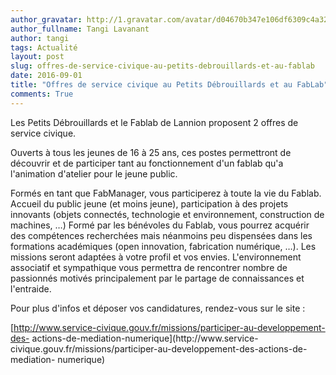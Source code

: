 ```yaml
---
author_gravatar: http://1.gravatar.com/avatar/d04670b347e106df6309c4a3235f00b9?s=96&d=mm&r=g
author_fullname: Tangi Lavanant
author: tangi
tags: Actualité
layout: post
slug: offres-de-service-civique-au-petits-debrouillards-et-au-fablab
date: 2016-09-01
title: "Offres de service civique au Petits Débrouillards et au FabLab"
comments: True
---
```

Les Petits Débrouillards et le Fablab de Lannion proposent 2 offres de service
civique.

Ouverts à tous les jeunes de 16 à 25 ans, ces postes permettront de découvrir
et de participer tant au fonctionnement d'un fablab qu'a l'animation d'atelier
pour le jeune public.

Formés en tant que FabManager, vous participerez à toute la vie du Fablab.
Accueil du public jeune (et moins jeune), participation à des projets
innovants (objets connectés, technologie et environnement, construction de
machines, …) Formé par les bénévoles du Fablab, vous pourrez acquérir des
compétences recherchées mais néanmoins peu dispensées dans les formations
académiques (open innovation, fabrication numérique, …). Les missions seront
adaptées à votre profil et vos envies. L'environnement associatif et
sympathique vous permettra de rencontrer nombre de passionnés motivés
principalement par le partage de connaissances et l'entraide.

Pour plus d'infos et déposer vos candidatures, rendez-vous sur le site :

[http://www.service-civique.gouv.fr/missions/participer-au-developpement-des-
actions-de-mediation-numerique](http://www.service-
civique.gouv.fr/missions/participer-au-developpement-des-actions-de-mediation-
numerique)


